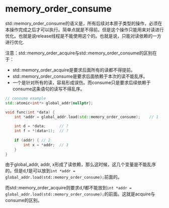# memory_order_consume

std::memory_order_consume的语义是，所有后续对本原子类型的操作，必须在本操作完成之后才可以执行。简单点就是不得前。但是这个操作只能用来对读进行优化。也就是说release线程是不能使用这个的。也就是说，只能对读依赖的一方进行优化.

注意：std::memory_order_acquire与std::memory_order_consume的区别在于：

* std::memory_order_acquire是要求后面所有的读都不得提前。
* std::memory_order_consume是要求后面依赖于本次的读不能乱序。 
* 一个是针对所有的读，容易形成误伤。而consume只是要求后续依赖于consume这条语句的读写不得乱序。

```C++
// consume example
std::atomic<int*> global_addr{nullptr};

void func(int *data) {
    int *addr = global_addr.load(std::memory_order_consume);	// 1
    
    int d = *data;		// ?
    int f = *(data+1);	// ?
    
    if (addr) {	// 2
        int x = *addr;	// 3
    }
}
```

由于global_addr, addr, x形成了读依赖，那么这时候，这几个变量是不能乱序的。但是d,f是可以放到`int *addr = global_addr.load(std::memory_order_consume);`前面的。

而std::memory_order_acquire则要求d,f都不能放到`int *addr = global_addr.load(std::memory_order_consume);`的前面。这就是acquire与consume的区别。